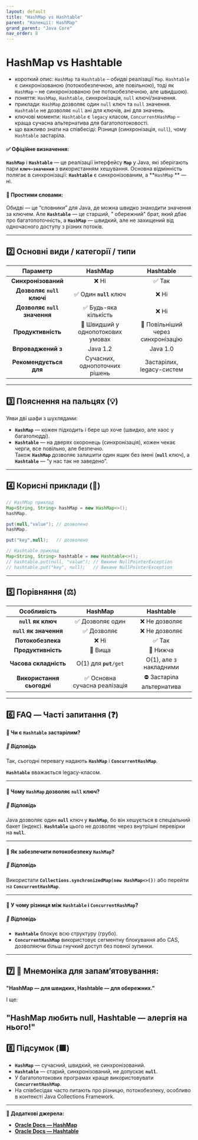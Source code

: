 ```yaml
---
layout: default
title: "HashMap vs Hashtable"
parent: "Колекції: HashMap"
grand_parent: "Java Core"
nav_order: 8
---
```


# HashMap vs Hashtable

* короткий опис: `HashMap` та `Hashtable` – обидві реалізації `Map`. `Hashtable` є синхронізованою (потокобезпечною, але
  повільною), тоді як `HashMap` – не синхронізованою (не потокобезпечною, але швидшою).
* поняття: `HashMap`, `Hashtable`, синхронізація, `null` ключі/значення.
* приклади: `HashMap` дозволяє один `null` ключ та `null` значення. `Hashtable` не дозволяє `null` ані для ключів, ані
  для значень.
* ключові моменти: `Hashtable` є `legacy` класом, `ConcurrentHashMap` – краща сучасна альтернатива для
  багатопотоковості.
* що важливо знати на співбесіді: Різниця (синхронізація, `null`), чому `Hashtable` застаріла.

#### **✅ Офіційне визначення:**

**`HashMap`** і **`Hashtable`** — це реалізації інтерфейсу **`Map`** у Java, які зберігають пари **`ключ–значення`** з
використанням хешування. Основна відмінність полягає в синхронізації: **`Hashtable`** є синхронізованим, а **`HashMap`
** — ні.

#### **🧠 Простими словами:**

Обидві — це “словники” для Java, де можна швидко знаходити значення за ключем. Але **`Hashtable`** — це старший, "
обережний" брат, який дбає про багатопоточність, а **`HashMap`** — швидкий, але не захищений від одночасного доступу з
різних потоків.

---

## **2️⃣ Основні види / категорії / типи**

|           Параметр           |              HashMap              |             Hashtable              |
|:----------------------------:|:---------------------------------:|:----------------------------------:|
|     **Синхронізований**      |               ❌ Ні                |               ✅ Так                |
|  **Дозволяє `null` ключі**   |      ✅ Один **`null`** ключ       |                ❌ Ні                |
| **Дозволяє `null` значення** |       ✅ Будь-яка кількість        |                ❌ Ні                |
|      **Продуктивність**      | 🔼 Швидший у однопотокових умовах | 🔽 Повільніший через синхронізацію |
|      **Впроваджений з**      |             Java 1.2              |              Java 1.0              |
|    **Рекомендується для**    |   Сучасних, однопоточних рішень   |     Застарілих, legacy-систем      |

---

## **3️⃣ Пояснення на пальцях (💡)**

Уяви дві шафи з шухлядами:

* **`HashMap`** — кожен підходить і бере що хоче (швидко, але хаос у багатолюдді).
* **`Hashtable`** — на дверях охоронець (синхронізація), кожен чекає черги, все повільно, але безпечно.  
  Також **`HashMap`** дозволяє залишити один ящик без імені (**`null`** ключ), а **`Hashtable`** — “у нас так не
  заведено”.

---

## **4️⃣ Корисні приклади (🧪)**

```java
// HashMap приклад
Map<String, String> hashMap = new HashMap<>();
hashMap.

put(null,"value"); // дозволено
hashMap.

put("key",null);   // дозволено

// Hashtable приклад
Map<String, String> hashtable = new Hashtable<>();
// hashtable.put(null, "value"); // Викине NullPointerException
// hashtable.put("key", null);   // Викине NullPointerException
```

---

## **5️⃣ Порівняння (⚖️)**

|        Особливість        |           HashMap            |        Hashtable         |
|:-------------------------:|:----------------------------:|:------------------------:|
|    **`null` як ключ**     |       ✅ Дозволяє один        |      ❌ Не дозволяє       |
|  **`null` як значення**   |          ✅ Дозволяє          |      ❌ Не дозволяє       |
|     **Потокобезпека**     |             ❌ Ні             |          ✅ Так           |
|    **Продуктивність**     |           🔼 Вища            |         🔽 Нижча         |
|   **Часова складність**   |   O(1) для **`put`**`/get`   |  O(1), але з накладними  |
| **Використання сьогодні** | ✅ Основна сучасна реалізація | ⛔ Застаріла альтернатива |

---

## **6️⃣ FAQ — Часті запитання (❓)**

#### **🔹 Чи є `Hashtable` застарілим?**

##### **💬 Відповідь**

Так, сьогодні перевагу надають **`HashMap`** і **`ConcurrentHashMap`**.

**`Hashtable`** вважається legacy-класом.

---

#### **🔹 Чому `HashMap` дозволяє `null` ключ?**

##### **💬 Відповідь**

Java дозволяє один **`null`** ключ у **`HashMap`**, бо він хешується в спеціальний бакет (індекс). **`Hashtable`** цього
не дозволяє через внутрішні перевірки на **`null`**.

---

#### **🔹 Як забезпечити потокобезпеку `HashMap`?**

##### **💬 Відповідь**

Використати **`Collections.synchronizedMap(new HashMap<>()`**`)` або перейти на **`ConcurrentHashMap`**.

---

#### **🔹 У чому різниця між `Hashtable` і `ConcurrentHashMap`?**

##### **💬 Відповідь**

* **`Hashtable`** блокує всю структуру (грубо).
* **`ConcurrentHashMap`** використовує сегментну блокування або CAS, дозволяючи більш гнучкий доступ без повної зупинки.

---

## **7️⃣ 🧠 Мнемоніка для запам’ятовування:**

**"HashMap — для швидких, Hashtable — для обережних."**

І ще:

**"HаshMap любить null, Hashtable — алергія на нього\!"**
---

## **8️⃣ Підсумок (🟩)**

* **`HashMap`** — сучасний, швидкий, не синхронізований.
* **`Hashtable`** — старий, синхронізований, не допускає **`null`**.
* У багатопотокових програмах краще використовувати **`ConcurrentHashMap`**.
* На співбесідах часто питають про різницю, потокобезпеку, особливо в контексті Java Collections Framework.

---

**🔗 Додаткові джерела:**

* [**Oracle Docs — HashMap**](https://docs.oracle.com/en/java/javase/17/docs/api/java.base/java/util/HashMap.html)
* [**Oracle Docs — Hashtable**](https://docs.oracle.com/en/java/javase/17/docs/api/java.base/java/util/Hashtable.html)
